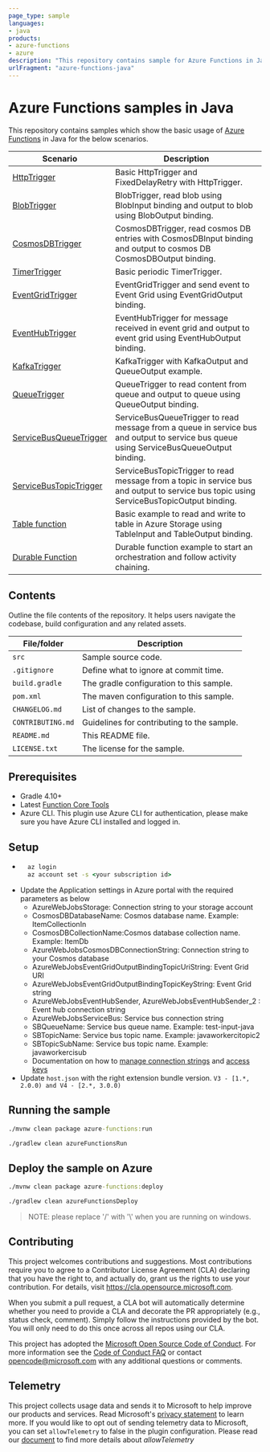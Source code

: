 ```yaml
---
page_type: sample
languages:
- java
products:
- azure-functions
- azure
description: "This repository contains sample for Azure Functions in Java"
urlFragment: "azure-functions-java"
---
```


# Azure Functions samples in Java

This repository contains samples which show the basic usage of [Azure Functions](https://docs.microsoft.com/en-us/azure/azure-functions/) in Java for the below scenarios.

| Scenario       | Description                                |
|-------------------|--------------------------------------------|
| [HttpTrigger](./src/main/java/com/functions/Function.java) | Basic HttpTrigger and FixedDelayRetry with HttpTrigger.  |
| [BlobTrigger](./src/main/java/com/functions/BlobTriggerFunction.java) | BlobTrigger, read blob using BlobInput binding and output to blob using BlobOutput binding.  |
| [CosmosDBTrigger](./src/main/java/com/functions/CosmosDBTriggerFunction.java)  | CosmosDBTrigger, read cosmos DB entries with CosmosDBInput binding and output to cosmos DB CosmosDBOutput binding.  |
| [TimerTrigger](./src/main/java/com/functions/TimerTriggerFunction.java) | Basic periodic TimerTrigger.  |
| [EventGridTrigger](./src/main/java/com/functions/EventGridTriggerFunction.java) | EventGridTrigger and send event to Event Grid using EventGridOutput binding.  |
| [EventHubTrigger](./src/main/java/com/functions/EventHubTriggerFunction.java) | EventHubTrigger for message received in event grid and output to event grid using EventHubOutput binding.  |
| [KafkaTrigger](./src/main/java/com/functions/KafkaTriggerFunction.java) | KafkaTrigger with KafkaOutput and QueueOutput example.  |
| [QueueTrigger](./src/main/java/com/functions/QueueTriggerFunction.java) | QueueTrigger to read content from queue and output to queue using QueueOutput binding.  |
| [ServiceBusQueueTrigger](./src/main/java/com/functions/ServiceBusQueueTriggerFunction.java) | ServiceBusQueueTrigger to read message from a queue in service bus and output to service bus queue using ServiceBusQueueOutput binding.  |
| [ServiceBusTopicTrigger](./src/main/java/com/functions/ServiceBusTopicTriggerFunction.java) | ServiceBusTopicTrigger to read message from a topic in service bus and output to service bus topic using ServiceBusTopicOutput binding.  |
| [Table function](./src/main/java/com/functions/TableFunction.java) | Basic example to read and write to table in Azure Storage using TableInput and TableOutput binding.  |
| [Durable Function](./src/main/java/com/functions/DurableFunction.java) | Durable function example to start an orchestration and follow activity chaining.  |


## Contents

Outline the file contents of the repository. It helps users navigate the codebase, build configuration and any related assets.

| File/folder       | Description                                |
|-------------------|--------------------------------------------|
| `src`             | Sample source code.                        |
| `.gitignore`      | Define what to ignore at commit time.      |
| `build.gradle`    | The gradle configuration to this sample.   |
| `pom.xml`         | The maven configuration to this sample.   |
| `CHANGELOG.md`    | List of changes to the sample.             |
| `CONTRIBUTING.md` | Guidelines for contributing to the sample. |
| `README.md`       | This README file.                          |
| `LICENSE.txt`         | The license for the sample.                |

## Prerequisites

- Gradle 4.10+
- Latest [Function Core Tools](https://aka.ms/azfunc-install)
- Azure CLI. This plugin use Azure CLI for authentication, please make sure you have Azure CLI installed and logged in.

## Setup

- ```cmd
    az login
    az account set -s <your subscription id>
    ```
- Update the Application settings in Azure portal with the required parameters as below
  - AzureWebJobsStorage: Connection string to your storage account
  - CosmosDBDatabaseName: Cosmos database name. Example: ItemCollectionIn
  - CosmosDBCollectionName:Cosmos database collection name. Example: ItemDb
  - AzureWebJobsCosmosDBConnectionString: Connection string to your Cosmos database
  - AzureWebJobsEventGridOutputBindingTopicUriString: Event Grid URI
  - AzureWebJobsEventGridOutputBindingTopicKeyString: Event Grid string
  - AzureWebJobsEventHubSender, AzureWebJobsEventHubSender_2 : Event hub connection string
  - AzureWebJobsServiceBus: Service bus connection string
  - SBQueueName: Service bus queue name. Example: test-input-java
  - SBTopicName: Service bus topic name. Example: javaworkercitopic2
  - SBTopicSubName: Service bus topic name. Example: javaworkercisub
  - Documentation on how to [manage connection strings](https://docs.microsoft.com/en-gb/azure/storage/common/storage-account-keys-manage?tabs=azure-portal) and [access keys](https://docs.microsoft.com/en-gb/azure/storage/common/storage-configure-connection-string#create-a-connection-string-for-an-azure-storage-account)
- Update `host.json` with the right extension bundle version. `V3 - [1.*, 2.0.0) and V4 - [2.*, 3.0.0)`


## Running the sample

```cmd
./mvnw clean package azure-functions:run
```

```cmd
./gradlew clean azureFunctionsRun
```

## Deploy the sample on Azure


```cmd
./mvnw clean package azure-functions:deploy
```

```cmd
./gradlew clean azureFunctionsDeploy
```

> NOTE: please replace '/' with '\\' when you are running on windows.


## Contributing

This project welcomes contributions and suggestions.  Most contributions require you to agree to a
Contributor License Agreement (CLA) declaring that you have the right to, and actually do, grant us
the rights to use your contribution. For details, visit https://cla.opensource.microsoft.com.

When you submit a pull request, a CLA bot will automatically determine whether you need to provide
a CLA and decorate the PR appropriately (e.g., status check, comment). Simply follow the instructions
provided by the bot. You will only need to do this once across all repos using our CLA.

This project has adopted the [Microsoft Open Source Code of Conduct](https://opensource.microsoft.com/codeofconduct/).
For more information see the [Code of Conduct FAQ](https://opensource.microsoft.com/codeofconduct/faq/) or
contact [opencode@microsoft.com](mailto:opencode@microsoft.com) with any additional questions or comments.

## Telemetry
This project collects usage data and sends it to Microsoft to help improve our products and services.
Read Microsoft's [privacy statement](https://privacy.microsoft.com/en-us/privacystatement) to learn more.
If you would like to opt out of sending telemetry data to Microsoft, you can set `allowTelemetry` to false in the plugin configuration.
Please read our [document](https://github.com/microsoft/azure-gradle-plugins/wiki/Configuration) to find more details about *allowTelemetry*
